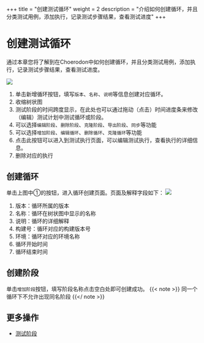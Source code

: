+++
title = "创建测试循环"
weight = 2
description = "介绍如何创建循环，并且分类测试用例，添加执行，记录测试步骤结果，查看测试进度"
+++

# 创建测试循环

通过本章您将了解到在Choerodon中如何创建循环，并且分类测试用例，添加执行，记录测试步骤结果，查看测试进度。

![](/img/docs/user-guide/test-management/test-plan/test-plan.png)

1. 单击新增循环按钮，填写`版本`、`名称`、`说明`等信息创建对应循环。
2. 收缩树状图
3. 测试阶段的时间跨度显示，在此处也可以通过拖动（点击）时间进度条来修改（编辑）测试计划中测试循环或阶段。
4. 可以选择`编辑阶段`、`删除阶段`、`克隆阶段`、`导出阶段`、`同步`等功能
5. 可以选择`增加阶段`、`编辑循环`、`删除循环`、`克隆循环`等功能
6. 点击此按钮可以进入到测试执行页面，可以编辑测试执行，查看执行的详细信息。
7. 删除对应的执行


## 创建循环

单击上图中①的按钮，进入循环创建页面。页面及解释字段如下：
![](/img/docs/user-guide/test-management/test-plan/create-cycle.jpg)

1. 版本：循环所属的版本
1. 名称：循环在树状图中显示的名称
1. 说明：循环的详细解释
1. 构建号：循环对应的构建版本号
1. 环境：循环对应的环境名称
1. 循环开始时间
1. 循环结束时间

## 创建阶段

单击`增加阶段`按钮，填写阶段名称点击空白处即可创建成功。
{{< note >}}
同一个循环下不允许出现同名阶段
{{</ note >}}

## 更多操作

- [测试阶段](../test-stage)